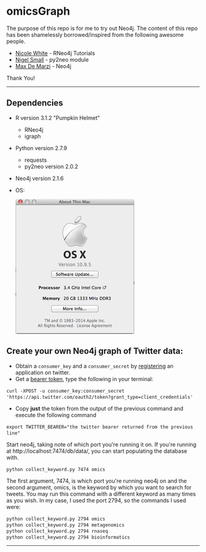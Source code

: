 # omicsGraph
The purpose of this repo is for me to try out Neo4j. The content of this repo has been shamelessly borrowed/inspired from the following awesome people.

* [Nicole White](https://github.com/nicolewhite/graphs_r_cool) - RNeo4j Tutorials
* [Nigel Small](https://github.com/nigelsmall/py2neo) - py2neo module
* [Max De Marzi](http://maxdemarzi.com/) - Neo4j

Thank You!

---

## Dependencies
* R version 3.1.2 "Pumpkin Helmet"
	* RNeo4j
	* igraph
* Python version 2.7.9
	* requests
	* py2neo version 2.0.2
* Neo4j version 2.1.6
* OS:

	![About my Mac](images/about_this_mac.png)

## Create your own Neo4j graph of Twitter data:

* Obtain a `consumer_key` and a `consumer_secret` by [registering](https://dev.twitter.com/apps) an application on twitter.
* Get a [bearer token](https://dev.twitter.com/docs/auth/application-only-auth), type the following in your terminal:

```
curl -XPOST -u consumer_key:consumer_secret 'https://api.twitter.com/oauth2/token?grant_type=client_credentials'
```

* Copy **just** the token from the output of the previous command and execute the following command

```
export TWITTER_BEARER="the twitter bearer returned from the previous line"
```

Start neo4j, taking note of which port you're running it on. If you're running at http://localhost:7474/db/data/, you can start populating the database with.

```
python collect_keyword.py 7474 omics
```
The first argument, 7474, is which port you're running neo4j on and the second argument, omics, is the keyword by which you want to search for tweets. You may run this command with a different keyword as many times as you wish. In my case, I used the port 2794, so the commands I used were:

```
python collect_keyword.py 2794 omics
python collect_keyword.py 2794 metagenomics
python collect_keyword.py 2794 rnaseq
python collect_keyword.py 2794 bioinformatics
```

---
